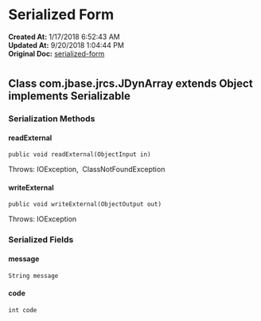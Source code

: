 # Serialized Form

**Created At:** 1/17/2018 6:52:43 AM  
**Updated At:** 9/20/2018 1:04:44 PM  
**Original Doc:** [serialized-form](https://docs.jbase.com/jrcs/serialized-form)  


# 

## Class com.jbase.jrcs.JDynArray extends Object implements Serializable

### 


### Serialization Methods

#### readExternal

```
public void readExternal(ObjectInput in)  
```

Throws: IOException,  ClassNotFoundException

#### 


#### 


#### writeExternal

```
public void writeExternal(ObjectOutput out) 
```

Throws: IOException



### 


### Serialized Fields

#### message

```
String message
```

#### 


#### code

```
int code
```
